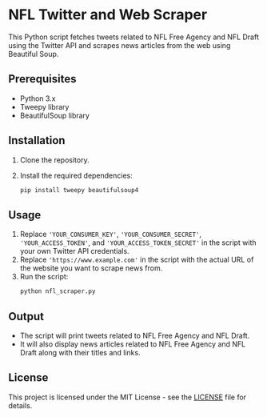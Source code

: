 # NFL Twitter and Web Scraper

This Python script fetches tweets related to NFL Free Agency and NFL Draft using the Twitter API and scrapes news articles from the web using Beautiful Soup.

## Prerequisites
- Python 3.x
- Tweepy library
- BeautifulSoup library

## Installation

1. Clone the repository.
  
2. Install the required dependencies:
    ```bash
    pip install tweepy beautifulsoup4
    ```

## Usage

1. Replace `'YOUR_CONSUMER_KEY'`, `'YOUR_CONSUMER_SECRET'`, `'YOUR_ACCESS_TOKEN'`, and `'YOUR_ACCESS_TOKEN_SECRET'` in the script with your own Twitter API credentials.
2. Replace `'https://www.example.com'` in the script with the actual URL of the website you want to scrape news from.
3. Run the script:
    ```bash
    python nfl_scraper.py
    ```

## Output
- The script will print tweets related to NFL Free Agency and NFL Draft.
- It will also display news articles related to NFL Free Agency and NFL Draft along with their titles and links.

## License
This project is licensed under the MIT License - see the [LICENSE](LICENSE) file for details.
